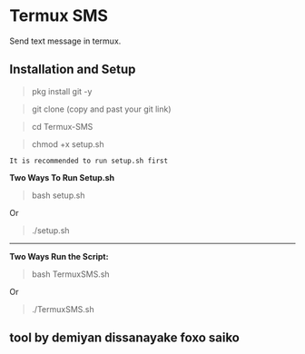 # Termux SMS

Send text message in termux.

## Installation and Setup

> pkg install git -y

> git clone (copy and past your git link)

> cd Termux-SMS

> chmod +x setup.sh

`It is recommended to run setup.sh first`

__Two Ways To Run Setup.sh__

> bash setup.sh

Or

> ./setup.sh


---

__Two Ways Run the Script:__

> bash TermuxSMS.sh

Or

> ./TermuxSMS.sh




tool by demiyan dissanayake 
foxo saiko
----------------------
